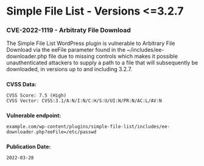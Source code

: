 # Simple File List - Versions <=3.2.7

### CVE-2022-1119 - Arbitraty File Download
The Simple File List WordPress plugin is vulnerable to Arbitrary File Download via the eeFile parameter found in the ~/includes/ee-downloader.php file due to missing controls which makes it possible unauthenticated attackers to supply a path to a file that will subsequently be downloaded, in versions up to and including 3.2.7.

###
**CVSS Data:**
```
CVSS Score: 7.5 (High)
CVSS Vector: CVSS:3.1/A:N/I:N/C:H/S:U/UI:N/PR:N/AC:L/AV:N
```

###
**Vulnerable endpoint:**
```
example.com/wp-content/plugins/simple-file-list/includes/ee-downloader.php?eeFile=/etc/passwd
```

###
**Publication Date:**
```
2022-03-28
```